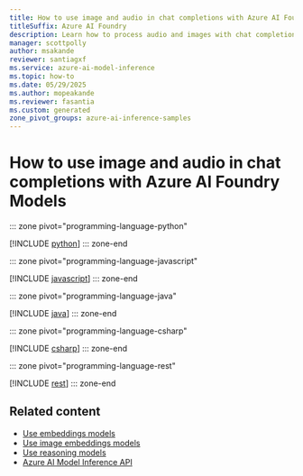 ```yaml
---
title: How to use image and audio in chat completions with Azure AI Foundry Models
titleSuffix: Azure AI Foundry
description: Learn how to process audio and images with chat completions models with Azure AI Foundry Models
manager: scottpolly
author: msakande
reviewer: santiagxf
ms.service: azure-ai-model-inference
ms.topic: how-to
ms.date: 05/29/2025
ms.author: mopeakande
ms.reviewer: fasantia
ms.custom: generated
zone_pivot_groups: azure-ai-inference-samples
---
```


# How to use image and audio in chat completions with Azure AI Foundry Models


::: zone pivot="programming-language-python"

[!INCLUDE [python](../includes/use-chat-multi-modal/python.md)]
::: zone-end


::: zone pivot="programming-language-javascript"

[!INCLUDE [javascript](../includes/use-chat-multi-modal/javascript.md)]
::: zone-end


::: zone pivot="programming-language-java"

[!INCLUDE [java](../includes/use-chat-multi-modal/java.md)]
::: zone-end


::: zone pivot="programming-language-csharp"

[!INCLUDE [csharp](../includes/use-chat-multi-modal/csharp.md)]
::: zone-end


::: zone pivot="programming-language-rest"

[!INCLUDE [rest](../includes/use-chat-multi-modal/rest.md)]
::: zone-end

## Related content

* [Use embeddings models](use-embeddings.md)
* [Use image embeddings models](use-image-embeddings.md)
* [Use reasoning models](use-chat-reasoning.md)
* [Azure AI Model Inference API](.././reference/reference-model-inference-api.md)
